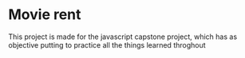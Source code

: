 # Movie rent
 This project is made for the javascript capstone project, which has as objective putting to practice all the things learned throghout
